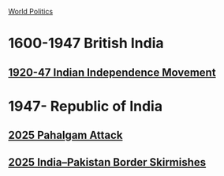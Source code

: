 [World Politics](../World%20Politics)

#  1600-1947 British India
## [1920-47 Indian Independence Movement](1920-47%20Indian%20Independence%20Movement)
# 1947- Republic of India

## [2025 Pahalgam Attack](2025%20Pahalgam%20Attack)
## [2025 India–Pakistan Border Skirmishes](2025%20India–Pakistan%20Border%20Skirmishes)
## 